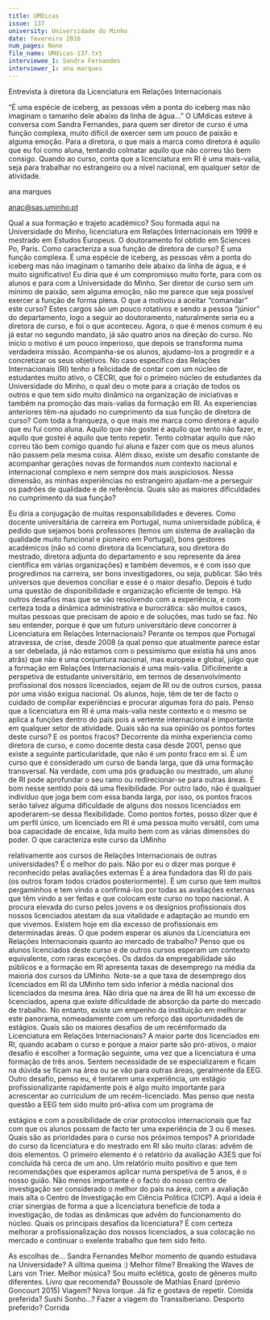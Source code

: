 ```yaml
---
title: UMDicas
issue: 137
university: Universidade do Minho
date: fevereiro 2016
num_pages: None
file_name: UMdicas-137.txt
interviewee_1: Sandra Fernandes
interviewer_1: ana marques
---
```


Entrevista à diretora da Licenciatura em Relações Internacionais

“É uma espécie de iceberg, as pessoas vêm a ponta do iceberg mas não imaginam o
tamanho dele abaixo da linha de água…”
O UMdicas esteve à conversa com 
Sandra Fernandes, para quem ser diretor de curso é uma
função complexa, muito difícil de exercer sem um
pouco de paixão e alguma emoção. Para a diretora,
o que mais a marca como diretora é aquilo que eu
foi como aluna, tentando colmatar aquilo que não
correu tão bem consigo. Quando ao curso, conta
que a licenciatura em RI é uma mais-valia, seja
para trabalhar no estrangeiro ou a nível nacional,
em qualquer setor de atividade.

ana marques

anac@sas.uminho.pt

Qual a sua formação e trajeto académico?
Sou formada aqui na Universidade do Minho, licenciatura em Relações Internacionais em 1999 e
mestrado em Estudos Europeus. O doutoramento
foi obtido em Sciences Po, Paris.
Como caracteriza a sua função de diretora
de curso?
É uma função complexa. É uma espécie de iceberg,
as pessoas vêm a ponta do iceberg mas não imaginam o tamanho dele abaixo da linha de água, e é
muito significativo! Eu diria que é um compromisso
muito forte, para com os alunos e para com a Universidade do Minho. Ser diretor de curso sem um
mínimo de paixão, sem alguma emoção, não me
parece que seja possível exercer a função de forma
plena.
O que a motivou a aceitar “comandar” este
curso?
Estes cargos são um pouco rotativos e sendo a
pessoa “júnior” do departamento, logo a seguir
ao doutoramento, naturalmente seria eu a diretora
de curso, e foi o que aconteceu. Agora, o que é
menos comum é eu já estar no segundo mandato,
já são quatro anos na direção do curso. No início o
motivo é um pouco imperioso, que depois se transforma numa verdadeira missão. Acompanha-se os
alunos, ajudamo-los a progredir e a concretizar os
seus objetivos. No caso específico das Relações Internacionais (RI) tenho a felicidade de contar com
um núcleo de estudantes muito ativo, o CECRI, que
foi o primeiro núcleo de estudantes da Universidade
do Minho, o qual deu o mote para a criação de todos os outros e que tem sido muito dinâmico na
organização de iniciativas e também na promoção
das mais-valias da formação em RI.
As experiencias anteriores têm-na ajudado
no cumprimento da sua função de diretora
de curso?
Com toda a franqueza, o que mais me marca como
diretora é aquilo que eu fui como aluna. Aquilo que
não gostei é aquilo que tento não fazer, e aquilo
que gostei é aquilo que tento repetir. Tento colmatar
aquilo que não correu tão bem comigo quando fui
aluna e fazer com que os meus alunos não passem pela mesma coisa. Além disso, existe um desafio constante de acompanhar gerações novas de
formandos num contexto nacional e internacional
complexo e nem sempre dos mais auspiciosos.
Nessa dimensão, as minhas experiências no estrangeiro ajudam-me a perseguir os padrões de
qualidade e de referência.
Quais são as maiores dificuldades no cumprimento da sua função?

Eu diria a conjugação de muitas
responsabilidades e deveres.
Como docente universitária de
carreira em Portugal, numa universidade pública, é pedido que
sejamos bons professores (temos um sistema de avaliação
da qualidade muito funcional
e pioneiro em Portugal), bons
gestores académicos (não só
como diretora da licenciatura,
sou diretora do mestrado, diretora adjunta do departamento
e sou represente da área científica em várias organizações)
e também devemos, e é com
isso que progredimos na carreira, ser bons investigadores,
ou seja, publicar. São três universos que devemos conciliar e
esse é o maior desafio. Depois
é tudo uma questão de disponibilidade e organização eficiente
de tempo. Há outros desafios
mas que se vão resolvendo com a experiência, e
com certeza toda a dinâmica administrativa e burocrática: são muitos casos, muitas pessoas que
precisam de apoio e de soluções, mas tudo se faz.
No seu entender, porque é que um futuro
universitário deve concorrer à Licenciatura
em Relações Internacionais?
Perante os tempos que Portugal atravessa, de crise,
desde 2008 (a qual penso que atualmente parece
estar a ser debelada, já não estamos com o pessimismo que existia há uns anos atrás) que não é
uma conjuntura nacional, mas europeia e global,
julgo que a formação em Relações Internacionais
é uma mais-valia. Dificilmente a perspetiva de estudante universitário, em termos de desenvolvimento profissional dos nossos licenciados, sejam de RI
ou de outros cursos, passa por uma visão exígua
nacional. Os alunos, hoje, têm de ter de facto o cuidado de compilar experiências e procurar algumas
fora do país. Penso que a licenciatura em RI é uma
mais-valia neste contexto e o mesmo se aplica a
funções dentro do país pois a vertente internacional
é importante em qualquer setor de atividade.
Quais são na sua opinião os pontos fortes
deste curso? E os pontos fracos?
Decorrente da minha experiencia como diretora
de curso, e como docente desta casa desde 2001,
penso que existe a seguinte particularidade, que
não é um ponto fraco em si. É um curso que é
considerado um curso de banda larga, que dá
uma formação transversal. Na verdade, com uma
pós graduação ou mestrado, um aluno de RI pode
aprofundar o seu ramo ou redirecionar-se para outras áreas. É bom nesse sentido pois dá uma flexibilidade. Por outro lado, não é qualquer indivíduo
que joga bem com essa banda larga, por isso, os
pontos fracos serão talvez alguma dificuldade de
alguns dos nossos licenciados em apoderarem-se
dessa flexibilidade.
Como pontos fortes, posso dizer que é um perfil
único, um licenciado em RI é uma pessoa muito
versátil, com uma boa capacidade de encaixe, lida
muito bem com as várias dimensões do poder.
O que caracteriza este curso da UMinho

relativamente aos cursos de Relações Internacionais de outras universidades?
É o melhor do país. Não por eu o dizer mas porque
é reconhecido pelas avaliações externas É a área
fundadora das RI do país (os outros foram todos criados posteriormente). É um curso que tem muitos
pergaminhos e tem vindo a confirmá-los por todas
as avaliações externas que têm vindo a ser feitas e
que colocam este curso no topo nacional. A procura
elevada do curso pelos jovens e os desígnios profissionais dos nossos licenciados atestam da sua vitalidade e adaptação ao mundo em que vivemos.
Existem hoje em dia excesso de profissionais
em determinadas áreas. O que podem esperar os alunos da Licenciatura em Relações
Internacionais quanto ao mercado de trabalho?
Penso que os alunos licenciados deste curso e de
outros cursos esperam um contexto equivalente,
com raras exceções. Os dados da empregabilidade
são públicos e a formação em RI apresenta taxas
de desemprego na média da maioria dos cursos
da UMinho. Note-se a que taxa de desemprego dos
licenciados em RI da UMinho tem sido inferior à
média nacional dos licenciados da mesma área.
Não diria que na área de RI há um excesso de licenciados, apena que existe dificuldade de absorção da
parte do mercado de trabalho. No entanto, existe
um empenho da instituição em melhorar este panorama, nomeadamente com um reforço das oportunidades de estágios.
Quais são os maiores desafios de um recémformado da Licenciatura em Relações Internacionais?
A maior parte dos licenciados em RI, quando acabam o curso e porque a maior parte são pró-ativos,
o maior desafio é escolher a formação seguinte,
uma vez que a licenciatura é uma formação de três
anos. Sentem necessidade de se especializarem e
ficam na dúvida se ficam na área ou se vão para
outras áreas, geralmente da EEG. Outro desafio,
penso eu, é tentarem uma experiência, um estágio
profissionalizante rapidamente pois é algo muito
importante para acrescentar ao curriculum de um
recém-licenciado. Mas penso que nesta questão a
EEG tem sido muito pró-ativa com um programa de

estágios e com a possibilidade de criar protocolos
internacionais que faz com que os alunos possam
de facto ter uma experiência de 3 ou 6 meses.
Quais são as prioridades para o curso nos
próximos tempos?
A prioridade do curso da licenciatura e do mestrado
em RI são muito claras: advêm de dois elementos. O primeiro elemento é o relatório da avaliação
A3ES que foi concluída há cerca de um ano. Um
relatório muito positivo e que tem recomendações
que esperamos aplicar numa perspetiva de 5 anos,
é o nosso guião. Não menos importante é o facto
do nosso centro de investigação ser considerado o
melhor do país na área, com a avaliação mais alta o Centro de Investigação em Ciência Política (CICP).
Aqui a ideia é criar sinergias de forma a que a licenciatura beneficie de toda a investigação, de todas as
dinâmicas que advêm do funcionamento do núcleo.
Quais os principais desafios da licenciatura?
É com certeza melhorar a profissionalização dos
nossos licenciados, a sua colocação no mercado
e continuar o exelente trabalho que tem sido feito.

As escolhas de...
Sandra Fernandes
Melhor momento de quando estudava na
Universidade?
A última queima :)
Melhor filme?
Breaking the Waves de Lars von Trier.
Melhor música?
Sou muito eclética, gosto de géneros muito diferentes.
Livro que recomenda?
Boussole de Mathias Enard (prémio Goncourt
2015)
Viagem?
Nova Iorque. Já fiz e gostava de repetir.
Comida preferida?
Sushi
Sonho…?
Fazer a viagem do Transsiberiano.
Desporto preferido?
Corrida

